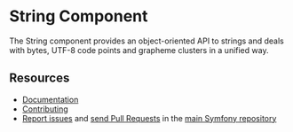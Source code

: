 String Component
================

The String component provides an object-oriented API to strings and deals
with bytes, UTF-8 code points and grapheme clusters in a unified way.

Resources
---------

 * [Documentation](https://symfony.com/doc/current/components/string.html)
 * [Contributing](https://symfony.com/doc/current/contributing/index.html)
 * [Report issues](https://github.com/symfony/symfony/issues) and
   [send Pull Requests](https://github.com/symfony/symfony/pulls)
   in the [main Symfony repository](https://github.com/symfony/symfony)



